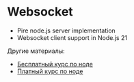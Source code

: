 # Websocket

- Pire node.js server implementation
- Websocket client support in Node.js 21

Другие материалы:
- [Бесплатный курс по ноде](https://github.com/HowProgrammingWorks/Index/blob/master/Courses/NodeJS.md)
- [Платный курс по ноде](https://github.com/HowProgrammingWorks/Index/blob/master/Courses/NodeJS-2022-2023.md)
